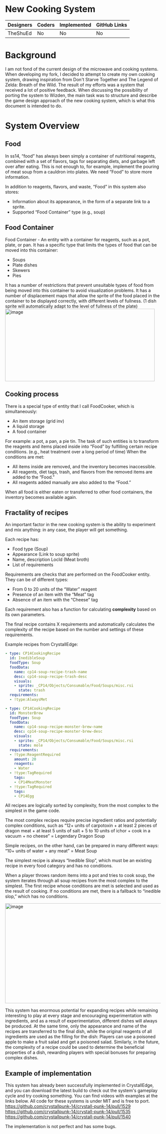 # New Cooking System 

| Designers     | Coders        | Implemented | GitHub Links |
| ------------- | ------------- | ----------- | ------------ |
| TheShuEd      | No            | No          | No           |

# Background

I am not fond of the current design of the microwave and cooking systems. When developing my fork, I decided to attempt to create my own cooking system, drawing inspiration from Don't Starve Together and The Legend of Zelda: Breath of the Wild.
The result of my efforts was a system that received a lot of positive feedback. When discussing the possibility of porting the system to Wizden, 
the main task was to structure and describe the game design approach of the new cooking system, which is what this document is intended to do.

# System Overview

## Food

In ss14, “food” has always been simply a container of nutritional reagents, combined with a set of flavors, tags for separating diets, and garbage left over after eating.
This is not enough to, for example, implement the pouring of meat soup from a cauldron into plates. We need “Food” to store more information. 

In addition to reagents, flavors, and waste, “Food” in this system also stores:
- Information about its appearance, in the form of a separate link to a sprite.
- Supported “Food Container” type (e.g., soup)

## Food Container
Food Container - An entity with a container for reagents, such as a pot, plate, or pan. It has a specific type that limits the types of food that can be moved into this container:
- Soups
- Plate dishes
- Skewers
- Pies

It has a number of restrictions that prevent unsuitable types of food from being moved into this container to avoid visualization problems.
It has a number of displacement maps that allow the sprite of the food placed in the container to be displayed correctly, with different levels of fullness. (1 dish sprite will automatically adapt to the level of fullness of the plate)
<img width="484" height="234" alt="image" src="https://github.com/user-attachments/assets/0b92837a-8c0b-41ff-bb61-f1f4a3d1cca3" />

## Cooking process

There is a special type of entity that I call FoodCooker, which is simultaneously:
- An item storage (grid inv)
- A liquid storage
- A food container

For example: a pot, a pan, a pie tin.
The task of such entities is to transform the reagents and items placed inside into “Food” by fulfilling certain recipe conditions. (e.g., heat treatment over a long period of time)
When the conditions are met:
- All items inside are removed, and the inventory becomes inaccessible.
- All reagents, diet tags, trash, and flavors from the removed items are added to the “Food.”
- All reagents added manually are also added to the “Food.”

When all food is either eaten or transferred to other food containers, the inventory becomes available again.

## Fractality of recipes

An important factor in the new cooking system is the ability to experiment and mix anything: in any case, the player will get something.

Each recipe has:
- Food type (Soup)
- Appearance (Link to soup sprite)
- Name, description LocId (Meat broth)
- List of requirements

Requirements are checks that are performed on the FoodCooker entity. They can be of different types:
- From 0 to 20 units of the “Water” reagent
- Presence of an item with the “Meat” tag
- Absence of an item with the “Cheese” tag

Each requirement also has a function for calculating **complexity** based on its own parameters.

The final recipe contains X requirements and automatically calculates the complexity of the recipe based on the number and settings of these requirements.

Example recipes from CrystallEdge:

```yml
- type: CP14CookingRecipe
  id: InedibleSoup
  foodType: Soup
  foodData:
    name: cp14-soup-recipe-trash-name
    desc: cp14-soup-recipe-trash-desc
    visuals:
    - sprite: _CP14/Objects/Consumable/Food/Soups/misc.rsi
      state: trash
  requirements:
  - !type:AlwaysMet

- type: CP14CookingRecipe
  id: MonsterBrew
  foodType: Soup
  foodData:
    name: cp14-soup-recipe-monster-brew-name
    desc: cp14-soup-recipe-monster-brew-desc
    visuals:
    - sprite: _CP14/Objects/Consumable/Food/Soups/misc.rsi
      state: mole
  requirements:
  - !type:ReagentRequired
    amount: 20
    reagents:
    - Water
  - !type:TagRequired
    tags:
    - CP14MeatMonster
  - !type:TagRequired
    tags:
    - CP14Egg
```

All recipes are logically sorted by complexity, from the most complex to the simplest in the game code.

The most complex recipes require precise ingredient ratios and potentially complex conditions, such as 
“12+ units of carpotoxin + at least 2 pieces of dragon meat +  at least 5 units of salt + 5 to 10 units of ichor + cook in a vacuum + no cheese” = Legendary Dragon Soup

Simple recipes, on the other hand, can be prepared in many different ways:
“10+ units of water + any meat” = Meat Soup

The simplest recipe is always “Inedible Slop”, which must be an existing recipe in every food category and has no conditions.

When a player throws random items into a pot and tries to cook soup, the system iterates through all soup recipes from the most complex to the simplest.
The first recipe whose conditions are met is selected and used as the result of cooking. If no conditions are met, there is a fallback to “inedible slop,” which has no conditions.

<img width="858" height="323" alt="image" src="https://github.com/user-attachments/assets/c568c52e-ea1b-4233-87d2-dff47784239d" />

This system has enormous potential for expanding recipes while remaining interesting to play at every stage and encouraging experimentation with ingredients, and as a result of experimentation, different dishes will always be produced.
At the same time, only the appearance and name of the recipes are transferred to the final dish, while the original reagents of all ingredients are used as the filling for the dish: Players can use a poisoned apple to make a fruit salad and get a poisoned salad.
Similarly, in the future, the complexity of a recipe could be used to determine the beneficial properties of a dish, rewarding players with special bonuses for preparing complex dishes.

## Example of implementation

This system has already been successfully implemented in CrystallEdge, and you can download the latest build to check out the system's gameplay cycle and try cooking something.
You can find videos with examples at the links below. All code for these systems is under MIT and is free to port.
https://github.com/crystallpunk-14/crystall-punk-14/pull/1529
https://github.com/crystallpunk-14/crystall-punk-14/pull/1535
https://github.com/crystallpunk-14/crystall-punk-14/pull/1540

The implementation is not perfect and has some bugs.
